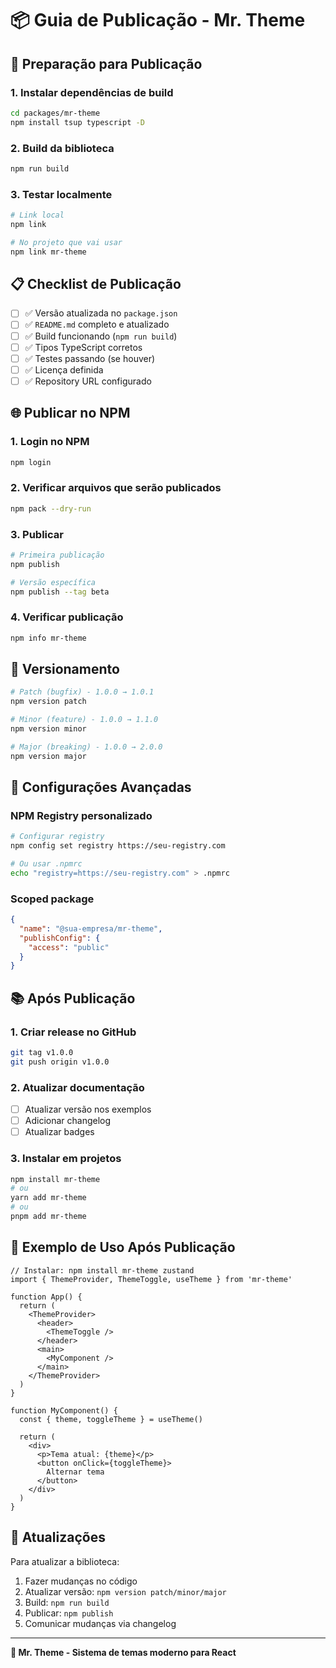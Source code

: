 # 📦 Guia de Publicação - Mr. Theme

## 🚀 Preparação para Publicação

### 1. Instalar dependências de build

```bash
cd packages/mr-theme
npm install tsup typescript -D
```

### 2. Build da biblioteca

```bash
npm run build
```

### 3. Testar localmente

```bash
# Link local
npm link

# No projeto que vai usar
npm link mr-theme
```

## 📋 Checklist de Publicação

- [ ] ✅ Versão atualizada no `package.json`
- [ ] ✅ `README.md` completo e atualizado
- [ ] ✅ Build funcionando (`npm run build`)
- [ ] ✅ Tipos TypeScript corretos
- [ ] ✅ Testes passando (se houver)
- [ ] ✅ Licença definida
- [ ] ✅ Repository URL configurado

## 🌐 Publicar no NPM

### 1. Login no NPM

```bash
npm login
```

### 2. Verificar arquivos que serão publicados

```bash
npm pack --dry-run
```

### 3. Publicar

```bash
# Primeira publicação
npm publish

# Versão específica
npm publish --tag beta
```

### 4. Verificar publicação

```bash
npm info mr-theme
```

## 📝 Versionamento

```bash
# Patch (bugfix) - 1.0.0 → 1.0.1
npm version patch

# Minor (feature) - 1.0.0 → 1.1.0
npm version minor

# Major (breaking) - 1.0.0 → 2.0.0
npm version major
```

## 🔧 Configurações Avançadas

### NPM Registry personalizado

```bash
# Configurar registry
npm config set registry https://seu-registry.com

# Ou usar .npmrc
echo "registry=https://seu-registry.com" > .npmrc
```

### Scoped package

```json
{
  "name": "@sua-empresa/mr-theme",
  "publishConfig": {
    "access": "public"
  }
}
```

## 📚 Após Publicação

### 1. Criar release no GitHub

```bash
git tag v1.0.0
git push origin v1.0.0
```

### 2. Atualizar documentação

- [ ] Atualizar versão nos exemplos
- [ ] Adicionar changelog
- [ ] Atualizar badges

### 3. Instalar em projetos

```bash
npm install mr-theme
# ou
yarn add mr-theme
# ou
pnpm add mr-theme
```

## 🎯 Exemplo de Uso Após Publicação

```tsx
// Instalar: npm install mr-theme zustand
import { ThemeProvider, ThemeToggle, useTheme } from 'mr-theme'

function App() {
  return (
    <ThemeProvider>
      <header>
        <ThemeToggle />
      </header>
      <main>
        <MyComponent />
      </main>
    </ThemeProvider>
  )
}

function MyComponent() {
  const { theme, toggleTheme } = useTheme()
  
  return (
    <div>
      <p>Tema atual: {theme}</p>
      <button onClick={toggleTheme}>
        Alternar tema
      </button>
    </div>
  )
}
```

## 🔄 Atualizações

Para atualizar a biblioteca:

1. Fazer mudanças no código
2. Atualizar versão: `npm version patch/minor/major`
3. Build: `npm run build`
4. Publicar: `npm publish`
5. Comunicar mudanças via changelog

---

**🎨 Mr. Theme - Sistema de temas moderno para React** 